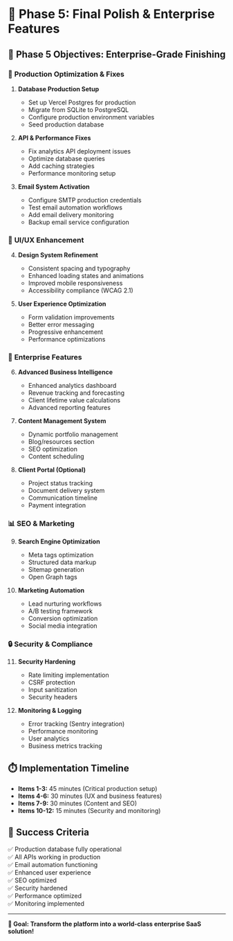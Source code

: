 # 🎯 Phase 5: Final Polish & Enterprise Features

## 🎪 **Phase 5 Objectives: Enterprise-Grade Finishing**

### 🔧 **Production Optimization & Fixes**
1. **Database Production Setup**
   - Set up Vercel Postgres for production
   - Migrate from SQLite to PostgreSQL
   - Configure production environment variables
   - Seed production database

2. **API & Performance Fixes**
   - Fix analytics API deployment issues
   - Optimize database queries
   - Add caching strategies
   - Performance monitoring setup

3. **Email System Activation**
   - Configure SMTP production credentials
   - Test email automation workflows
   - Add email delivery monitoring
   - Backup email service configuration

### 🎨 **UI/UX Enhancement**
4. **Design System Refinement**
   - Consistent spacing and typography
   - Enhanced loading states and animations
   - Improved mobile responsiveness
   - Accessibility compliance (WCAG 2.1)

5. **User Experience Optimization**
   - Form validation improvements
   - Better error messaging
   - Progressive enhancement
   - Performance optimizations

### 🚀 **Enterprise Features**
6. **Advanced Business Intelligence**
   - Enhanced analytics dashboard
   - Revenue tracking and forecasting
   - Client lifetime value calculations
   - Advanced reporting features

7. **Content Management System**
   - Dynamic portfolio management
   - Blog/resources section
   - SEO optimization
   - Content scheduling

8. **Client Portal (Optional)**
   - Project status tracking
   - Document delivery system
   - Communication timeline
   - Payment integration

### 📊 **SEO & Marketing**
9. **Search Engine Optimization**
   - Meta tags optimization
   - Structured data markup
   - Sitemap generation
   - Open Graph tags

10. **Marketing Automation**
    - Lead nurturing workflows
    - A/B testing framework
    - Conversion optimization
    - Social media integration

### 🔒 **Security & Compliance**
11. **Security Hardening**
    - Rate limiting implementation
    - CSRF protection
    - Input sanitization
    - Security headers

12. **Monitoring & Logging**
    - Error tracking (Sentry integration)
    - Performance monitoring
    - User analytics
    - Business metrics tracking

## ⏱️ **Implementation Timeline**
- **Items 1-3:** 45 minutes (Critical production setup)
- **Items 4-6:** 30 minutes (UX and business features)
- **Items 7-9:** 30 minutes (Content and SEO)
- **Items 10-12:** 15 minutes (Security and monitoring)

## 🎯 **Success Criteria**
✅ Production database fully operational  
✅ All APIs working in production  
✅ Email automation functioning  
✅ Enhanced user experience  
✅ SEO optimized  
✅ Security hardened  
✅ Performance optimized  
✅ Monitoring implemented  

---

**🎯 Goal: Transform the platform into a world-class enterprise SaaS solution!**
